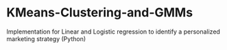 # KMeans-Clustering-and-GMMs
Implementation for Linear and Logistic regression to identify a personalized marketing strategy (Python)

